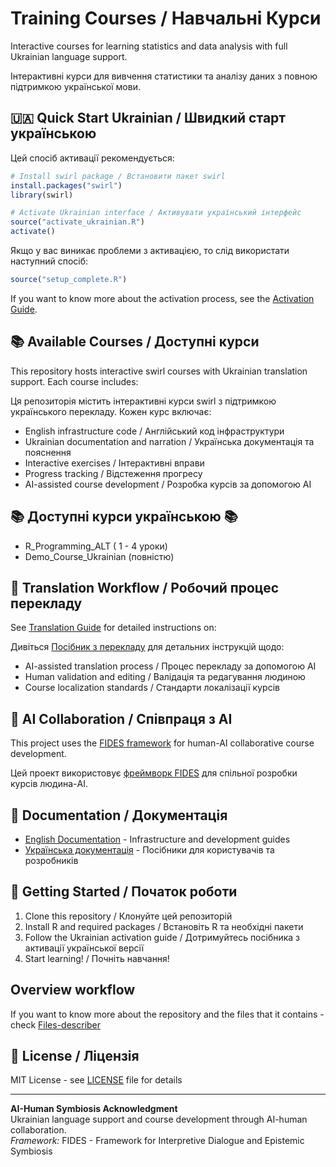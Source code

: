 # Training Courses / Навчальні Курси

Interactive courses for learning statistics and data analysis with full Ukrainian language support.

Інтерактивні курси для вивчення статистики та аналізу даних з повною підтримкою української мови.

## 🇺🇦 Quick Start Ukrainian / Швидкий старт українською

Цей спосіб активації рекомендується:
```r
# Install swirl package / Встановити пакет swirl
install.packages("swirl")
library(swirl)

# Activate Ukrainian interface / Активувати український інтерфейс
source("activate_ukrainian.R")
activate()
```
Якщо у вас виникає проблеми з активацією, то слід використати наступний спосіб:
```r
source("setup_complete.R")
```
If you want to know more about the activation process, see the [Activation Guide](docs/ACTIVATION_UKRAINIAN_GUIDE.md).

## 📚 Available Courses / Доступні курси

This repository hosts interactive swirl courses with Ukrainian translation support. Each course includes:

Ця репозиторія містить інтерактивні курси swirl з підтримкою українського перекладу. Кожен курс включає:

- English infrastructure code / Англійський код інфраструктури
- Ukrainian documentation and narration / Українська документація та пояснення
- Interactive exercises / Інтерактивні вправи
- Progress tracking / Відстеження прогресу
- AI-assisted course development / Розробка курсів за допомогою AI

##  📚 Доступні курси українською 📚
 - R_Programming_ALT ( 1 - 4 уроки)
 - Demo_Course_Ukrainian (повністю)

## 🔄 Translation Workflow / Робочий процес перекладу

See [Translation Guide](docs/TRANSLATION_GUIDE.md) for detailed instructions on:

Дивіться [Посібник з перекладу](docs/TRANSLATION_GUIDE_UA.md) для детальних інструкцій щодо:

- AI-assisted translation process / Процес перекладу за допомогою AI
- Human validation and editing / Валідація та редагування людиною
- Course localization standards / Стандарти локалізації курсів

## 🤖 AI Collaboration / Співпраця з AI

This project uses the [FIDES framework](ai/FIDES.md) for human-AI collaborative course development.

Цей проект використовує [фреймворк FIDES](ai/FIDES.md) для спільної розробки курсів людина-AI.

## 📖 Documentation / Документація

- [English Documentation](docs/) - Infrastructure and development guides
- [Українська документація](docs/) - Посібники для користувачів та розробників

## 🚀 Getting Started / Початок роботи

1. Clone this repository / Клонуйте цей репозиторій
2. Install R and required packages / Встановіть R та необхідні пакети
3. Follow the Ukrainian activation guide / Дотримуйтесь посібника з активації української версії
4. Start learning! / Почніть навчання!

## Overview workflow
If you want to know more about the repository and the files that it contains - check [Files-describer](FILES_DESCRIBER.md)

## 📄 License / Ліцензія

MIT License - see [LICENSE](LICENSE) file for details

---

**AI-Human Symbiosis Acknowledgment**  
Ukrainian language support and course development through AI-human collaboration.  
*Framework:* FIDES - Framework for Interpretive Dialogue and Epistemic Symbiosis
